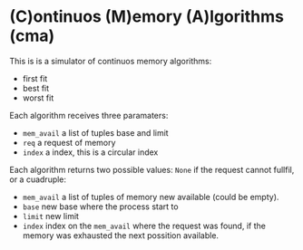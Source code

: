 # (C)ontinuos (M)emory (A)lgorithms (cma)

This is is a simulator of continuos memory algorithms:

   * first fit
   * best fit
   * worst fit

Each algorithm receives three paramaters:
   * `mem_avail` a list of tuples base and limit
   * `req` a request of memory
   * `index` a index, this is a circular index

Each algorithm returns two possible values: `None` if the
request cannot fullfil, or a cuadruple:
   * `mem_avail` a list of tuples of memory new available (could be empty).
   * `base` new base where the process start to
   * `limit` new limit
   * `index` index on the `mem_avail` where the request was found, if the
     memory was exhausted the next possition available.
